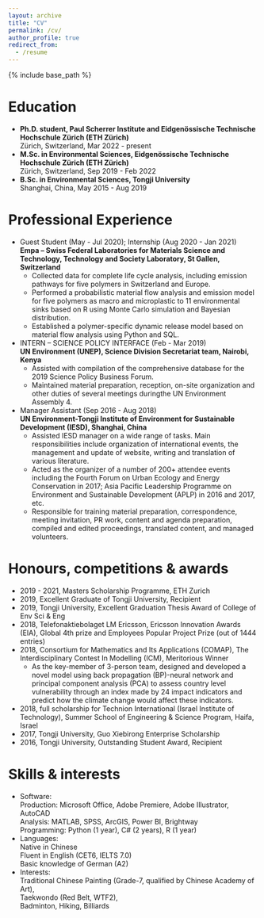 ```yaml
---
layout: archive
title: "CV"
permalink: /cv/
author_profile: true
redirect_from:
  - /resume
---
```


{% include base_path %}


Education
======
* **Ph.D. student, Paul Scherrer Institute and Eidgenössische Technische Hochschule Zürich (ETH Zürich)**
  <br>Zürich, Switzerland, Mar 2022 - present
* **M.Sc. in Environmental Sciences, Eidgenössische Technische Hochschule Zürich (ETH Zürich)**
  <br>Zürich, Switzerland, Sep 2019 - Feb 2022 
* **B.Sc. in Environmental Sciences, Tongji University**
  <br>Shanghai, China, May 2015 - Aug 2019<br>


Professional Experience
======
* Guest Student (May - Jul 2020); Internship (Aug 2020 - Jan 2021) <br>**Empa – Swiss Federal Laboratories for Materials Science and Technology, Technology and Society Laboratory, St Gallen, Switzerland**
  * Collected data for complete life cycle analysis, including emission pathways for five polymers in Switzerland and Europe.
  * Performed a probabilistic material flow analysis and emission model for five polymers as macro and microplastic to 11 environmental sinks based on R using Monte    Carlo simulation and Bayesian distribution.
  * Established a polymer-specific dynamic release model based on material flow analysis using Python and SQL.
* INTERN – SCIENCE POLICY INTERFACE (Feb - Mar 2019) <br>**UN Environment (UNEP), Science Division Secretariat team, Nairobi, Kenya**
  * Assisted with compilation of the comprehensive database for the 2019 Science Policy Business Forum.
  * Maintained material preparation, reception, on-site organization and other duties of several meetings duringthe UN Environment Assembly 4.
* Manager Assistant (Sep 2016 - Aug 2018)<br> **UN Environment-Tongji Institute of Environment for Sustainable Development (IESD), Shanghai, China**
  * Assisted IESD manager on a wide range of tasks. Main responsibilities include organization of international events, the management and update of website, writing and translation of various literature.
  *  Acted as the organizer of a number of 200+ attendee events including the Fourth Forum on Urban Ecology and Energy Conservation in 2017; Asia Pacific Leadership Programme on Environment and Sustainable Development (APLP) in 2016 and 2017, etc.
  *  Responsible for training material preparation, correspondence, meeting invitation, PR work, content and agenda preparation, compiled and edited proceedings, translated content, and managed volunteers.<br>


Honours, competitions & awards
=====
 * 2019 - 2021, Masters Scholarship Programme, ETH Zurich
 * 2019, Excellent Graduate of Tongji University, Recipient
 * 2019, Tongji University, Excellent Graduation Thesis Award of College of Env Sci & Eng
 * 2018, Telefonaktiebolaget LM Ericsson, Ericsson Innovation Awards (EIA), Global 4th prize and Employees Popular Project Prize (out of 1444 entries)
 * 2018, Consortium for Mathematics and Its Applications (COMAP), The Interdisciplinary Contest In Modelling (ICM), Meritorious Winner
   *  As the key-member of 3-person team, designed and developed a novel model using back propagation (BP)-neural network and principal component analysis (PCA) to assess   country level vulnerability through an index made by 24 impact indicators and predict how the climate change would affect these indicators.
 * 2018, full scholarship for Technion International (Israel Institute of Technology), Summer School of Engineering & Science Program, Haifa, Israel
 * 2017, Tongji University, Guo Xiebirong Enterprise Scholarship
 * 2016, Tongji University, Outstanding Student Award, Recipient<br>


Skills & interests
======
* Software:<br>
  Production: Microsoft Office, Adobe Premiere, Adobe Illustrator, AutoCAD<br>
  Analysis: MATLAB, SPSS, ArcGIS, Power BI, Brightway<br>
  Programming: Python (1 year), C# (2 years), R (1 year)
* Languages:<br>
  Native in Chinese<br>
  Fluent in English (CET6, IELTS 7.0)<br>
  Basic knowledge of German (A2)
* Interests:<br>
  Traditional Chinese Painting (Grade-7, qualified by Chinese Academy of Art),<br>
  Taekwondo (Red Belt, WTF2),<br>
  Badminton, Hiking, Billiards<br>

  
[//]: # (Talks)

[//]: # (======)
